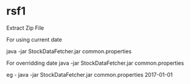 # rsf1

Extract Zip File

For using current date 

java -jar StockDataFetcher.jar common.properties

For overridding date
java  -jar StockDataFetcher.jar common.properties <YYYY-MM-DD>

eg  - java  -jar StockDataFetcher.jar common.properties 2017-01-01
